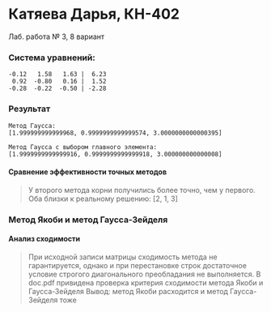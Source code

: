 # Катяева Дарья, КН-402
Лаб. работа № 3,  8 вариант

### Система уравнений:
```
-0.12   1.58   1.63 |  6.23
 0.92  -0.80   0.16 |  1.52
-0.28  -0.22  -0.50 | -2.28
```

### Результат
```
Метод Гаусса:
[1.999999999999968, 0.9999999999999574, 3.0000000000000395]
```
```
Метод Гаусса с выбором главного элемента:
[1.9999999999999916, 0.9999999999999918, 3.000000000000008] 

```

#### Сравнение эффективности точных методов
> У второго метода корни получились более точно, чем у первого. 
> Оба близки к реальному решению:
> [2, 1, 3]

### Метод Якоби и метод Гаусса-Зейделя
#### Анализ сходимости
> При исходной записи матрицы сходимость метода не гарантируется, однако и при перестановке строк достаточное условие строгого диагонального преобладания не выполняется.
> В doc.pdf привидена проверка критерия сходимости метода Якоби и Гаусса-Зейделя
> Вывод: метод Якоби расходится и метод Гаусса-Зейделя тоже
